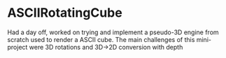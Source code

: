 # ASCIIRotatingCube

Had a day off, worked on trying and implement a pseudo-3D engine from scratch used to render a ASCII cube.
The main challenges of this mini-project were 3D rotations and 3D->2D conversion with depth
